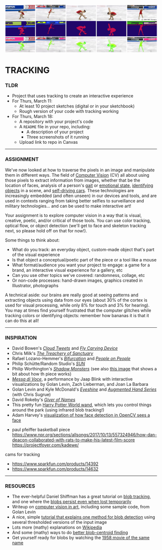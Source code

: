 ![Image segmentation of a figure skater](Images/ImageSegmentation2.png)

# TRACKING

### TLDR  
* Project that uses tracking to create an interactive experience  
* For Thurs, March 11:  
  * At least 10 project sketches (digital or in your sketchbook)  
  * Rough version of your code with tracking working  
* For Thurs, March 18:  
  * A repository with your project's code  
  * A `README` file in your repo, including:  
    * A description of your project  
    * Three screenshots of it running  
  * Upload link to repo in Canvas

***

### ASSIGNMENT 

We've now looked at how to traverse the pixels in an image and manipulate them in different ways. The field of [Computer Vision](https://en.wikipedia.org/wiki/Computer_vision) (CV) all about using those pixels to extract information from images, whether that be the location of faces, analysis of a person's [gait](https://books.google.com/books?id=uClKDwAAQBAJ&pg=PT226&lpg=PT226&dq=computer+vision+identification+gait+stone+in+shoe&source=bl&ots=NBR0nFC6DL&sig=ZdH74-NGOj-sWCbV9MBM8tbFkmQ&hl=en&sa=X&ved=0ahUKEwjD_-mbnqPZAhVJwlkKHeBABcMQ6AEIKTAA#v=onepage&q=computer%20vision%20identification%20gait%20stone%20in%20shoe&f=false) or [emotional state](https://www.affectiva.com/emotion-ai-overview/), [identifying objects](https://www.kaggle.com/c/cifar-10) in a scene, and [self-driving cars](https://media.giphy.com/media/GQZ0ajY3o5tS/giphy.gif). These technologies are increasingly embedded (and often unseen) in our devices and tools, and are used in contexts ranging from taking better selfies to surveillance and military technologies... and can be used to make interactive art!

Your assignment is to explore computer vision in a way that is visual, creative, poetic, and/or critical of those tools. You can use color tracking, optical flow, or object detection (we'll get to face and skeleton tracking next, so please hold off on that for now!). 

Some things to think about:  
* What do you track: an everyday object, custom-made object that's part of the visual experience  
* Is that object a conceptual/poetic part of the piece or a tool like a mouse  
* What format/audience you want your project to engage: a game for a brand, an interactive visual experience for a gallery, etc  
* Can you use other topics we've covered: randomness, collage, etc  
* Or non-code processes: hand-drawn images, graphics created in Illustrator, photographs  

A technical aside: our brains are really good at seeing patterns and extracting objects using data from our eyes (about 30% of the cortex is used for visual processing, while only 8% for touch and 3% for hearing). You may at times find yourself frustrated that the computer glitches while tracking colors or identifying objects: remember how bananas it is that it can do this at all!

***

### INSPIRATION  
* David Bowen's [*Cloud Tweets*](http://www.dwbowen.com/cloud-tweets) and [*Fly Carving Device*](http://www.dwbowen.com/fly-carving-device)  
* Chris Milk's [*The Treachery of Sanctuary*](http://milk.co/treachery)  
* Rafael Lozano-Hemmer's [*Bifurcation*](http://www.lozano-hemmer.com/bifurcation.php) and [*People on People*](http://www.lozano-hemmer.com/people_on_people.php)  
* Philip Schütte/Random Studio's [*SUN*](https://www.creativeapplications.net/js/three-js/sun-suns-cycle-as-an-interactive-playful-experience/)  
* Philip Worthington's [*Shadow Monsters*](https://www.moma.org/calendar/exhibitions/1321) (see also [this image](https://cdn.hpm.io/wp-content/uploads/2015/06/21113000/shadow3.jpg) that shows a bit about how th piece works)  
* [*Messa di Voce*](http://www.flong.com/projects/messa/), a performance by Jaap Blink with interactive visualizations by Golan Levin, Zach Lieberman, and Joan La Barbara  
* Golan Levin and Kyle McDonald's [*Eyeshine*](http://www.flong.com/projects/eyeshine/) and [*Augmented Hand Series*](http://www.flong.com/projects/augmented-hand-series/) (with Chris Sugrue)  
* David Rokeby's [*Giver of Names*](http://www.davidrokeby.com/gon.html)  
* This pretty fun [Harry Potter World wand](https://www.youtube.com/watch?v=iKUC0EbHw20), which lets you control things around the park (using infrared blob tracking!)  
* Adam Harvey's [visualization of how face detection in OpenCV sees a face](https://vimeo.com/12774628) 


- paul pfeiffer basketball piece
https://www.npr.org/sections/allsongs/2017/10/13/557324946/how-dan-deacon-collaborated-with-rats-to-make-his-latest-film-score
https://projectfoyer.com/kadewe/

cams for tracking
- https://www.sparkfun.com/products/14392
- https://www.sparkfun.com/products/14632


***

### RESOURCES  
* The ever-helpful Daniel Shiffman has a great tutorial on [blob tracking](https://www.youtube.com/watch?v=ce-2l2wRqO8), and one where the [blobs persist even when lost temporarily](https://www.youtube.com/watch?v=r0lvsMPGEoY)  
* Writeup on [computer vision in art](http://www.flong.com/texts/essays/essay_cvad/), including some sample code, from Golan Levin  
* A nice, simple [tutorial that explains one method for blob detection](https://www.learnopencv.com/blob-detection-using-opencv-python-c/) using several thresholded versions of the input image  
* Lots more (mathy) explanations on [Wikipedia](https://en.wikipedia.org/wiki/Blob_detection)  
* And some (mathy) ways to do [better blob-centroid finding](https://blog.mapbox.com/a-new-algorithm-for-finding-a-visual-center-of-a-polygon-7c77e6492fbc)  
* Get yourself ready for blobs by watching the [1958 movie of the same name](https://en.wikipedia.org/wiki/The_Blob)  

